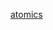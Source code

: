 [atomics](https://developer.mozilla.org/zh-CN/docs/Web/JavaScript/Reference/Global_Objects/Atomics)  
